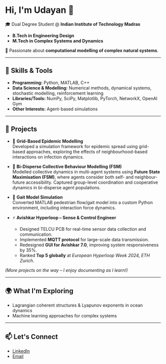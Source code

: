 # Hi, I'm Udayan 👋  

🎓 Dual Degree Student @ **Indian Institute of Technology Madras**  
- **B.Tech in Engineering Design**  
- **M.Tech in Complex Systems and Dynamics**  

🌊 Passionate about **computational modelling of complex natural systems**.  

---

## 🔧 Skills & Tools  
- **Programming:** Python, MATLAB, C++ 
- **Data Science & Modelling:** Numerical methods, dynamical systems, stochastic modelling, reinforcement learning  
- **Libraries/Tools:** NumPy, SciPy, Matplotlib, PyTorch, NetworkX, OpenAI Gym  
- **Other Interests:** Agent-based simulations  

---

## 🚀 Projects  
- 🧮 **Grid-Based Epidemic Modelling**  
  Developed a simulation framework for epidemic spread using grid-based approaches, exploring the effects of neighbourhood-based interactions on infection dynamics.  

- 🔄 **Bi-Disperse Collective Behaviour Modelling (FSM)**  
  Modelled collective dynamics in multi-agent systems using **Future State Maximisation (FSM)**, where agents consider both self- and neighbour-future accessibility. Captured group-level coordination and cooperative dynamics in bi-disperse agent populations.  

- 🚶 **Gait Model Simulation**  
  Converted MATLAB pedestrian flow/gait model into a custom Python environment, including interaction force dynamics.  

- ⚡ **Avishkar Hyperloop – Sense & Control Engineer**  
  - Designed TELCU PCB for real-time sensor data collection and communication.  
  - Implemented **MQTT protocol** for large-scale data transmission.  
  - Redesigned **GUI for Avishkar 7.0**, improving system responsiveness by 35%.  
  - Ranked **Top 5 globally** at *European Hyperloop Week 2024, ETH Zurich*.   

*(More projects on the way – I enjoy documenting as I learn!)*  

---

## 🌍 What I'm Exploring  
- Lagrangian coherent structures & Lyapunov exponents in ocean dynamics  
- Machine learning approaches for complex systems  

---

## 📫 Let's Connect  
- [LinkedIn]([https://www.linkedin.com/](https://www.linkedin.com/in/udayan-gupta-264853259/))
- [Email](mailto:your.email@domain.com)  
